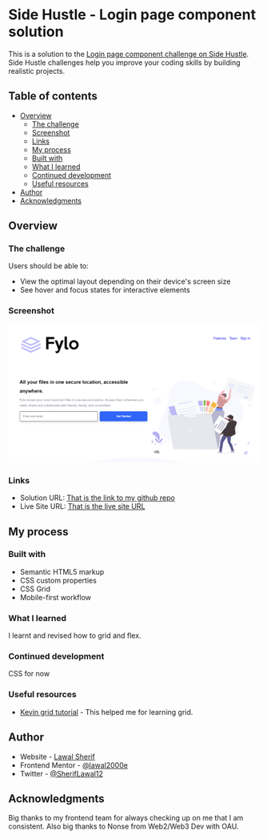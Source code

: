 # Side Hustle - Login page component solution

This is a solution to the [Login page component challenge on Side Hustle](https://lms.terrahq.co/). Side Hustle challenges help you improve your coding skills by building realistic projects. 

## Table of contents

- [Overview](#overview)
  - [The challenge](#the-challenge)
  - [Screenshot](#screenshot)
  - [Links](#links)
  - [My process](#my-process)
  - [Built with](#built-with)
  - [What I learned](#what-i-learned)
  - [Continued development](#continued-development)
  - [Useful resources](#useful-resources)
- [Author](#author)
- [Acknowledgments](#acknowledgments)

## Overview

### The challenge

Users should be able to:

- View the optimal layout depending on their device's screen size
- See hover and focus states for interactive elements

### Screenshot
![Login Page design](design/desktop-design.png)

### Links

- Solution URL: [That is the link to my github repo](https://github.com/lawal-sherif-itunu/sidehustle-week-three)
- Live Site URL: [That is the live site URL](https://lawal-sherif-itunu.github.io/sidehustle-week-three/)

## My process

### Built with

- Semantic HTML5 markup
- CSS custom properties
- CSS Grid
- Mobile-first workflow


### What I learned

I learnt and revised how to grid and flex. 


### Continued development

CSS for now

### Useful resources

- [Kevin grid tutorial](https://www.youtube.com/watch?v=rg7Fvvl3taU) - This helped me for learning grid.

## Author

- Website - [Lawal Sherif](https://github.com/lawal-sherif-itunu)
- Frontend Mentor - [@lawal2000e](https://www.frontendmentor.io/profile/lawal2000)
- Twitter - [@SherifLawal12](https://twitter.com/SherifLawal12)


## Acknowledgments

Big thanks to my frontend team for always checking up on me that I am consistent. Also big thanks to Nonse from Web2/Web3 Dev with OAU.